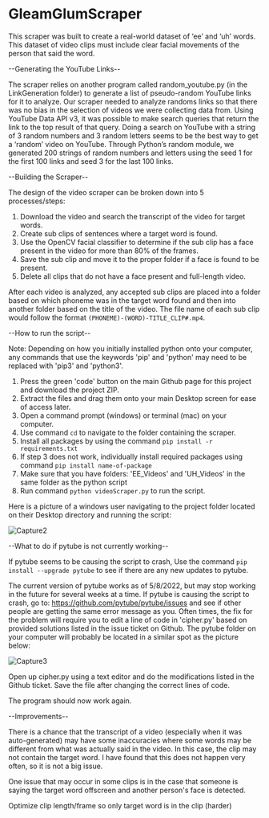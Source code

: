 # GleamGlumScraper

This scraper was built to create a real-world dataset of ‘ee’ and ‘uh’ words. This dataset of video clips must include clear facial movements of the person that said the word. 

--Generating the YouTube Links--

The scraper relies on another program called random_youtube.py (in the LinkGeneration folder) to generate a list of pseudo-random YouTube links for it to analyze. Our scraper needed to analyze randoms links so that there was no bias in the selection of videos we were collecting data from.
Using YouTube Data API v3, it was possible to make search queries that return the link to the top result of that query. Doing a search on YouTube with a string of 3 random numbers and 3 random letters seems to be the best way to get a ‘random’ video on YouTube. Through Python’s random module, we generated 200 strings of random numbers and letters using the seed 1 for the first 100 links and seed 3 for the last 100 links.

--Building the Scraper--

The design of the video scraper can be broken down into 5 processes/steps:
1.	Download the video and search the transcript of the video for target words.
2.	Create sub clips of sentences where a target word is found.
3.	Use the OpenCV facial classifier to determine if the sub clip has a face present in the video for more than 80% of the frames.
4.	Save the sub clip and move it to the proper folder if a face is found to be present.
5.	Delete all clips that do not have a face present and full-length video.

After each video is analyzed, any accepted sub clips are placed into a folder based on which phoneme was in the target word found and then into another folder based on the title of the video. The file name of each sub clip would follow the format ``(PHONEME)-(WORD)-TITLE_CLIP#.mp4``. 


--How to run the script--

Note: Depending on how you initially installed python onto your computer, any commands that use the keywords 'pip' and 'python' may need to be replaced with 'pip3' and 'python3'.

1) Press the green 'code' button on the main Github page for this project and download the project ZIP.
2) Extract the files and drag them onto your main Desktop screen for ease of access later.
3) Open a command prompt (windows) or terminal (mac) on your computer. 
4) Use command ``cd`` to navigate to the folder containing the scraper.
5) Install all packages by using the command ``pip install -r requirements.txt``
6) If step 3 does not work, individually install required packages using command ``pip install name-of-package``
7) Make sure that you have folders: 'EE_Videos' and 'UH_Videos' in the same folder as the python script
8) Run command ``python videoScraper.py`` to run the script. 

Here is a picture of a windows user navigating to the project folder located on their Desktop directory and running the script:

![Capture2](https://user-images.githubusercontent.com/65328908/167336669-508644f6-9289-4c76-9fa9-411a58fc2879.PNG)

--What to do if pytube is not currently working--

If pytube seems to be causing the script to crash, Use the command ``pip install --upgrade pytube`` to see if there are any new updates to pytube.

The current version of pytube works as of 5/8/2022, but may stop working in the future for several weeks at a time. If pytube is causing the script to crash, go to: https://github.com/pytube/pytube/issues and see if other people are getting the same error message as you. Often times, the fix for the problem will require you to edit a line of code in 'cipher.py' based on provided solutions listed in the issue ticket on Github. The pytube folder on your computer will probably be located in a similar spot as the picture below:

![Capture3](https://user-images.githubusercontent.com/65328908/167337589-e508b408-a60d-4e40-8dcf-6c770e936cd6.png)

Open up cipher.py using a text editor and do the modifications listed in the Github ticket. Save the file after changing the correct lines of code. 

The program should now work again.


--Improvements--

There is a chance that the transcript of a video (especially when it was auto-generated) may have some inaccuracies where some words may be different from what was actually said in the video. In this case, the clip may not contain the target word. I have found that this does not happen very often, so it is not a big issue.

One issue that may occur in some clips is in the case that someone is saying the target word offscreen and another person's face is detected. 
 
Optimize clip length/frame so only target word is in the clip (harder)
